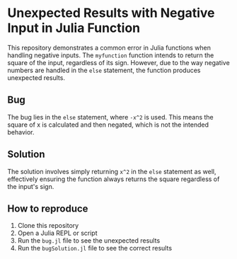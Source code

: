 # Unexpected Results with Negative Input in Julia Function

This repository demonstrates a common error in Julia functions when handling negative inputs. The `myfunction` function intends to return the square of the input, regardless of its sign. However, due to the way negative numbers are handled in the `else` statement, the function produces unexpected results.

## Bug
The bug lies in the `else` statement, where `-x^2` is used. This means the square of x is calculated and then negated, which is not the intended behavior. 

## Solution
The solution involves simply returning `x^2` in the `else` statement as well, effectively ensuring the function always returns the square regardless of the input's sign.

## How to reproduce
1. Clone this repository
2. Open a Julia REPL or script
3. Run the `bug.jl` file to see the unexpected results
4. Run the `bugSolution.jl` file to see the correct results